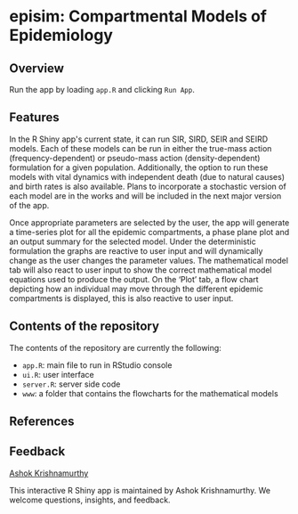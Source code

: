 # episim: Compartmental Models of Epidemiology

## Overview

Run the app by loading `app.R` and clicking `Run App`.

## Features
In the R Shiny app's current state, it can run SIR, SIRD, SEIR and SEIRD models. Each of these models can be run in either the true-mass action (frequency-dependent) or pseudo-mass action (density-dependent) formulation for a given population. Additionally, the option to run these models with vital dynamics with independent death (due to natural causes) and birth rates is also available. Plans to incorporate a stochastic version of each model are in the works and will be included in the next major version of the app.

Once appropriate parameters are selected by the user, the app will generate a time-series plot for all the epidemic compartments, a phase plane plot and an output summary for the selected model. Under the deterministic formulation the graphs are reactive to user input and will dynamically change as the user changes the parameter values. The mathematical model tab will also react to user input to show the correct mathematical model equations used to produce the output. On the ‘Plot’ tab, a flow chart depicting how an individual may move through the different epidemic compartments is displayed, this is also reactive to user input.

## Contents of the repository

The contents of the repository are currently the following:

- `app.R`: main file to run in RStudio console
- `ui.R`: user interface
- `server.R`: server side code
- `www`: a folder that contains the flowcharts for the mathematical models

## References

## Feedback

[Ashok Krishnamurthy](mailto:akrishnamurthy@mtroyal.ca)  

This interactive R Shiny app is maintained by Ashok Krishnamurthy. We welcome questions, insights, and feedback.
